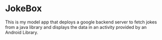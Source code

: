 # JokeBox

This is my model app that deploys a google backend server to fetch jokes from a java library and displays the data in an activity provided by an Android Library.
